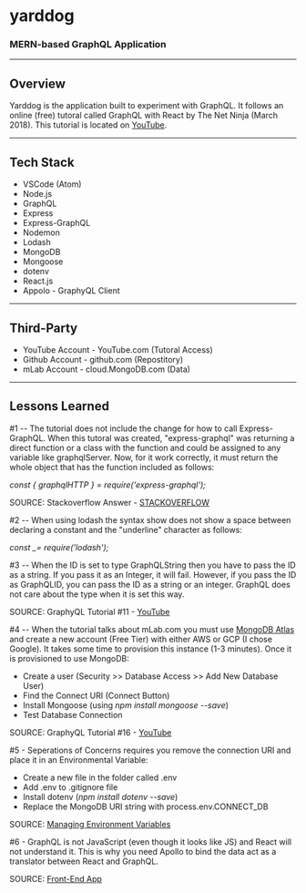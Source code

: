# yarddog

### MERN-based GraphQL Application

---

## **Overview**

Yarddog is the application built to experiment with GraphQL.
It follows an online (free) tutoral called GraphQL with React by The Net Ninja (March 2018).
This tutorial is located on [YouTube](https://youtu.be/Y0lDGjwRYKw).

---

## **Tech Stack**

- VSCode (Atom)
- Node.js
- GraphQL
- Express
- Express-GraphQL
- Nodemon
- Lodash
- MongoDB
- Mongoose
- dotenv
- React.js
- Appolo - GraphyQL Client

---

## **Third-Party**

- YouTube Account - YouTube.com (Tutoral Access)
- Github Account - github.com (Repostitory)
- mLab Account - cloud.MongoDB.com (Data)

---

## **Lessons Learned**

#1 -- The tutorial does not include the change for how to call Express-GraphQL. When this tutoral was created, "express-graphql" was returning a direct function or a class with the function and could be assigned to any variable like graphqlServer. Now, for it work correctly, it must return the whole object that has the function included as follows:

_const { graphqlHTTP } = require('express-graphql');_

SOURCE: Stackoverflow Answer - [STACKOVERFLOW](https://stackoverflow.com/questions/62760975/graphqlhttp-is-not-a-function)

#2 -- When using lodash the syntax show does not show a space between declaring a constant and the "underline" character as follows:

_const \_= require('lodash');_

#3 -- When the ID is set to type GraphQLString then you have to pass the ID as a string. If you pass it as an Integer, it will fail. However, if you pass the ID as GraphQLID, you can pass the ID as a string or an integer. GraphQL does not care about the type when it is set this way.

SOURCE: GraphyQL Tutorial #11 - [YouTube](https://youtu.be/TkT2aLtX2tc)

#4 -- When the tutorial talks about mLab.com you must use [MongoDB Atlas](https://www.mongodb.com/cloud/atlas) and create a new account (Free Tier) with either AWS or GCP (I chose Google). It takes some time to provision this instance (1-3 minutes). Once it is provisioned to use MongoDB:

- Create a user (Security >> Database Access >> Add New Database User)
- Find the Connect URI (Connect Button)
- Install Mongoose (using _npm install mongoose --save_)
- Test Database Connection

SOURCE: GraphyQL Tutorial #16 - [YouTube](https://youtu.be/3NdgP6AVYYs)

#5 - Seperations of Concerns requires you remove the connection URI and place it in an Environmental Variable:

- Create a new file in the folder called .env
- Add .env to .gitignore file
- Install dotenv (_npm install dotenv --save_)
- Replace the MongoDB URI string with process.env.CONNECT_DB

SOURCE: [Managing Environment Variables](https://stackabuse.com/managing-environment-variables-in-node-js-with-dotenv/)

#6 - GraphQL is not JavaScript (even though it looks like JS) and React will not understand it. This is why you need Apollo to bind the data act as a translator between React and GraphQL.

SOURCE: [Front-End App](https://youtu.be/TRK_e3FV2IM)
